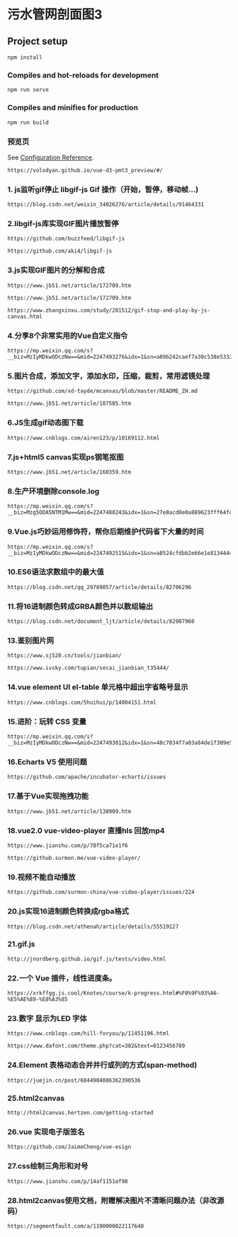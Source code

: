 # 污水管网剖面图3

## Project setup
```
npm install
```

### Compiles and hot-reloads for development
```
npm run serve
```

### Compiles and minifies for production
```
npm run build
```

### 预览页
See [Configuration Reference](https://volodyan.github.io/vue-d3-pmt3_preview/#/).
```
https://volodyan.github.io/vue-d3-pmt3_preview/#/

```

### 1. js监听gif停止 libgif-js Gif 操作（开始，暂停，移动帧...)

```
https://blog.csdn.net/weixin_34026276/article/details/91464331

```

### 2.libgif-js库实现GIF图片播放暂停

```
https://github.com/buzzfeed/libgif-js

```

```
https://github.com/aki4/libgif-js

```

### 3.js实现GIF图片的分解和合成

```
https://www.jb51.net/article/172709.htm

https://www.jb51.net/article/172709.htm

```
```
https://www.zhangxinxu.com/study/201512/gif-stop-and-play-by-js-canvas.html

```

### 4.分享8个非常实用的Vue自定义指令

```
https://mp.weixin.qq.com/s?__biz=MzIyMDkwODczNw==&mid=2247493276&idx=1&sn=a89b242caef7a30c538e533205215871&chksm=97c67b32a0b1f224fa8584df7535a0299e37b8238f73f0626fdd2054644bc2d1e56d9e83e05f&mpshare=1&scene=23&srcid=1220C5cb4TJwRDbr3PJFU3AV&sharer_sharetime=1608432540880&sharer_shareid=3b3342553652b34abdd76a424745b653#rd

```

### 5.图片合成，添加文字，添加水印，压缩，裁剪，常用滤镜处理

```
https://github.com/xd-tayde/mcanvas/blob/master/README_ZH.md

```

```
https://www.jb51.net/article/187585.htm

```

### 6.JS生成gif动态图下载

```
https://www.cnblogs.com/airen123/p/10169112.html

```

### 7.js+html5 canvas实现ps钢笔抠图

```
https://www.jb51.net/article/160359.htm

```

### 8.生产环境删除console.log

```
https://mp.weixin.qq.com/s?__biz=Mzg5ODA5NTM1Mw==&mid=2247488243&idx=1&sn=27e8acd0e0a889623fff64fd116f8f67&chksm=c0669365f7111a7363d378dd3ad1850ff4f449ea0f2a070129fa3d13170d6d2fbe2f6a288715&mpshare=1&scene=23&srcid=1215b9sJhNtuPqQwmCnlcaZh&sharer_sharetime=1607995618023&sharer_shareid=3b3342553652b34abdd76a424745b653#rd

```

### 9.Vue.js巧妙运用修饰符，帮你后期维护代码省下大量的时间

```
https://mp.weixin.qq.com/s?__biz=MzIyMDkwODczNw==&mid=2247492515&idx=1&sn=a8524cfdbb2e66e1e8134444e1f06099&chksm=97c67e0da0b1f71bafe66c8596bf494368422b820abbba5919565020ffd835b2dacfe2deada2&mpshare=1&scene=23&srcid=1215ueMEHa7iUs0K9jXOpr5z&sharer_sharetime=1607980733011&sharer_shareid=3b3342553652b34abdd76a424745b653#rd

```

### 10.ES6语法求数组中的最大值

```
https://blog.csdn.net/qq_29789057/article/details/82706296

```
### 11.将16进制颜色转成GRBA颜色并以数组输出

```
https://blog.csdn.net/document_ljt/article/details/82907960

```
### 13.鉴别图片网

```
https://www.sj520.cn/tools/jianbian/

https://www.ivsky.com/tupian/secai_jianbian_t35444/

```

### 14.vue element UI el-table 单元格中超出字省略号显示

```
https://www.cnblogs.com/5huihui/p/14004151.html

```

### 15.进阶：玩转 CSS 变量

```
https://mp.weixin.qq.com/s?__biz=MzIyMDkwODczNw==&mid=2247493012&idx=1&sn=48c7834f7a03a84de1f309e5e9e27595&chksm=97c6783aa0b1f12c5c8b13d5135602c013fd5be62b055709588689f39d541f8b05e6eee3e2b1&mpshare=1&scene=23&srcid=1208pZ2X1EEuZncvmlhEWFiq&sharer_sharetime=1607402377046&sharer_shareid=3b3342553652b34abdd76a424745b653#rd

```
### 16.Echarts V5 使用问题

```
https://github.com/apache/incubator-echarts/issues

```

### 17.基于Vue实现拖拽功能

```
https://www.jb51.net/article/138909.htm

```

### 18.vue2.0 vue-video-player 直播hls 回放mp4

```
https://www.jianshu.com/p/78f5ca71e1f6

https://github.surmon.me/vue-video-player/

```

### 19.视频不能自动播放

```
https://github.com/surmon-china/vue-video-player/issues/224

```
### 20.js实现16进制颜色转换成rgba格式

```
https://blog.csdn.net/athenah/article/details/55519127

```
### 21.gif.js

```
http://jnordberg.github.io/gif.js/tests/video.html

```

### 22.一个 Vue 插件，线性进度条。

```
https://xrkffgg.js.cool/Knotes/course/k-progress.html#%F0%9F%93%A6-%E5%AE%89-%E8%A3%85

```

### 23.数字 显示为LED 字体

```
https://www.cnblogs.com/hill-foryou/p/11451196.html

https://www.dafont.com/theme.php?cat=302&text=0123456789

```

### 24.Element 表格动态合并并行或列的方式(span-method)

```
https://juejin.cn/post/6844904086362390536

```
### 25.html2canvas

```
http://html2canvas.hertzen.com/getting-started

```

### 26.vue 实现电子版签名

```
https://github.com/JaimeCheng/vue-esign

```

### 27.css绘制三角形和对号

```
https://www.jianshu.com/p/14af1151ef98

```
### 28.html2canvas使用文档，附赠解决图片不清晰问题办法（非改源码）

```
https://segmentfault.com/a/1190000022117640

```
